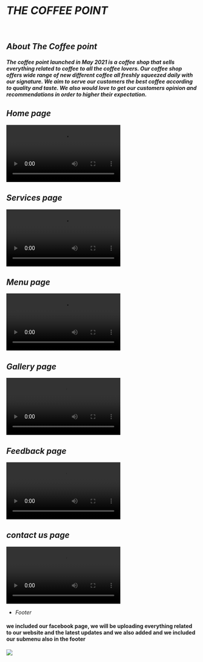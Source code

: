 # _THE COFFEE POINT_
 
</br>

 ## _About The Coffee point_
 
 #### _The coffee point launched in May 2021 is a coffee shop that sells everything related to coffee to all the coffee lovers. Our coffee shop offers wide range of new different coffee all freshly squeezed daily with our signature. We aim to serve our customers the best coffee according to quality and taste. We also would love to get our customers opinion and recommendations in order to higher their expectation._
 
 ## _Home page_
 
 ![](https://user-images.githubusercontent.com/84526848/119278264-3e555380-bc35-11eb-9bde-37fbffa64b81.mov)
 </br>
 
 ## _Services page_
 
 ![](https://user-images.githubusercontent.com/84526848/119278309-85dbdf80-bc35-11eb-9b15-052ae095fc12.mov)
 </br>
 
 ## _Menu page_
 ![](https://user-images.githubusercontent.com/84526848/119404944-95206300-bcf1-11eb-8abc-da0ae55be8ea.mov)
</br> 

## _Gallery page_
![](https://user-images.githubusercontent.com/84526848/119405662-a9b12b00-bcf2-11eb-9337-c40b7d419a3b.mov)
</br>

## _Feedback page_
![](https://user-images.githubusercontent.com/84526848/119278410-27fbc780-bc36-11eb-950b-a6c37f2a9598.mov)
</br>

## _contact us page_
![](https://user-images.githubusercontent.com/84526848/119278424-4eb9fe00-bc36-11eb-8847-b6147ecef172.mov)
</br>

* _Footer_
#### we included our facebook page, we will be uploading everything related to our website and the latest updates and we also added and we included our submenu also in the footer
![](https://user-images.githubusercontent.com/84526848/119278453-76a96180-bc36-11eb-82bc-14de629c1a0a.png)
</br>
